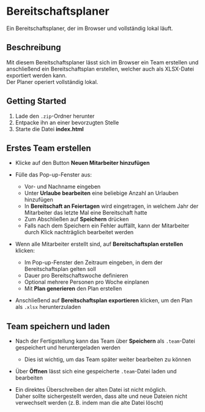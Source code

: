 # Bereitschaftsplaner

Ein Bereitschaftsplaner, der im Browser und vollständig lokal läuft.

## Beschreibung

Mit diesem Bereitschaftsplaner lässt sich im Browser ein Team erstellen und anschließend ein Bereitschaftsplan erstellen, welcher auch als XLSX-Datei exportiert werden kann.  
Der Planer operiert vollständig lokal.

## Getting Started

1. Lade den `.zip`-Ordner herunter  
2. Entpacke ihn an einer bevorzugten Stelle  
3. Starte die Datei **index.html**

## Erstes Team erstellen

- Klicke auf den Button **Neuen Mitarbeiter hinzufügen**
- Fülle das Pop-up-Fenster aus:
  - Vor- und Nachname eingeben
  - Unter **Urlaube bearbeiten** eine beliebige Anzahl an Urlauben hinzufügen
  - In **Bereitschaft an Feiertagen** wird eingetragen, in welchem Jahr der Mitarbeiter das letzte Mal eine Bereitschaft hatte  
  - Zum Abschließen auf **Speichern** drücken  
  - Falls nach dem Speichern ein Fehler auffällt, kann der Mitarbeiter durch Klick nachträglich bearbeitet werden

- Wenn alle Mitarbeiter erstellt sind, auf **Bereitschaftsplan erstellen** klicken:
  - Im Pop-up-Fenster den Zeitraum eingeben, in dem der Bereitschaftsplan gelten soll  
  - Dauer pro Bereitschaftswoche definieren  
  - Optional mehrere Personen pro Woche einplanen  
  - Mit **Plan generieren** den Plan erstellen

- Anschließend auf **Bereitschaftsplan exportieren** klicken, um den Plan als `.xlsx` herunterzuladen

## Team speichern und laden

- Nach der Fertigstellung kann das Team über **Speichern** als `.team`-Datei gespeichert und heruntergeladen werden  
  - Dies ist wichtig, um das Team später weiter bearbeiten zu können

- Über **Öffnen** lässt sich eine gespeicherte `.team`-Datei laden und bearbeiten

- Ein direktes Überschreiben der alten Datei ist nicht möglich.  
  Daher sollte sichergestellt werden, dass alte und neue Dateien nicht verwechselt werden (z. B. indem man die alte Datei löscht)
